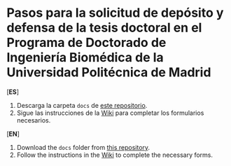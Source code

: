 # Pasos para la solicitud de depósito y defensa de la tesis doctoral en el Programa de Doctorado de Ingeniería Biomédica de la Universidad Politécnica de Madrid

[**ES**]

1. Descarga la carpeta `docs` de [este repositorio](https://github.com/capdibupm/normativa).
2. Sigue las instrucciones de la [Wiki](https://github.com/capdibupm/normativa/wiki/Proceso-de-presentacion-de-tesis) para completar los formularios necesarios.

[**EN**]

1. Download the `docs` folder from [this repository](https://github.com/capdibupm/normativa).
2. Follow the instructions in the [Wiki](https://github.com/capdibupm/normativa/wiki/Thesis-submission-process) to complete the necessary forms.

